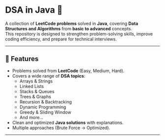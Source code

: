 # DSA in Java 🚀

A collection of **LeetCode problems** solved in **Java**, covering **Data Structures and Algorithms** from **basic to advanced** concepts.  
This repository is designed to strengthen problem-solving skills, improve coding efficiency, and prepare for technical interviews.  

---

## 📌 Features
- Problems solved from **LeetCode** (Easy, Medium, Hard).
- Covers a wide range of **DSA topics**:
  - Arrays & Strings
  - Linked Lists
  - Stacks & Queues
  - Trees & Graphs
  - Recursion & Backtracking
  - Dynamic Programming
  - Greedy & Sliding Window
  - And more...
- Clean and optimized **Java solutions** with explanations.
- Multiple approaches (Brute Force → Optimized).

---
